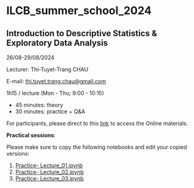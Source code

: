 # ILCB_summer_school_2024
## Introduction to Descriptive Statistics & Exploratory Data Analysis
26/08-29/08/2024

Lecturer: Thi-Tuyet-Trang CHAU 

E-mail: thi.tuyet.trang.chau@gmail.com

1h15 / lecture (Mon - Thu; 9:00 - 10:15)
*   45 minutes: theory
*   30 minutes: practice + Q&A

For participants, please direct to this [link](https://drive.google.com/drive/folders/1i6hsZh4LUmaeI5oPkUdaVKpIjNGOcFZJ?usp=drive_link) to access the Online materials.

**Practical sessions**: 

Please make sure to copy the following notebooks and edit your copied versions:
1. [Practice- Lecture_01.ipynb](https://colab.research.google.com/drive/1hadOcRGNHJmYfIBeXAMdeoqKXXsgnTkV?usp=sharing)
2. [Practice- Lecture_02.ipynb](https://colab.research.google.com/drive/12TWC3PRPeyzU_KuVZRiJe68FOzoER2mE?usp=sharing)
3. [Practice- Lecture_03.ipynb](https://colab.research.google.com/drive/1rEtz_jl7xj6d_5txocgDXg0pQgAgq0CY?usp=drive_link)

